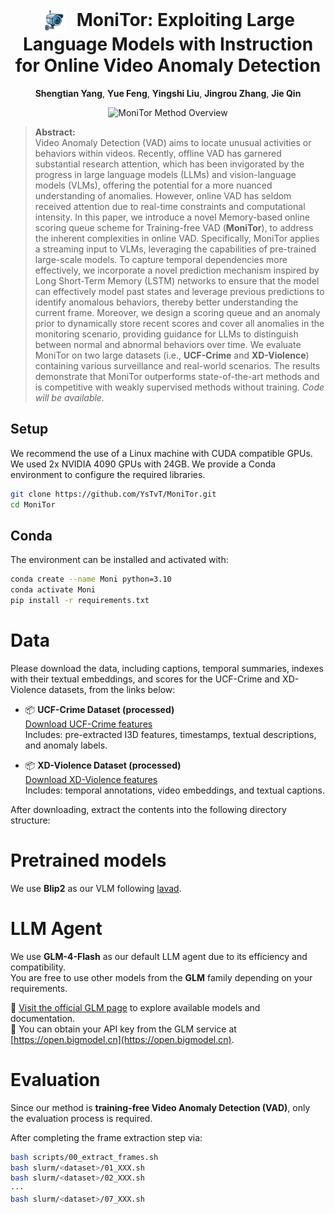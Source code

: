 <h1 align="center">
  <img src="assets/fig0.png" width="40" style="vertical-align: middle; margin-right: 10px;" />
  MoniTor: Exploiting Large Language Models with Instruction for Online Video Anomaly Detection
</h1>


<div align="center">

**Shengtian Yang**, **Yue Feng**, **Yingshi Liu**, **Jingrou Zhang**, **Jie Qin**

</div>

<div align="center">
  <img src="https://github.com/user-attachments/assets/4fa0a527-8a79-4778-a62f-beab0a5f94b5" alt="MoniTor Method Overview" width="800">
</div>

> **Abstract:**  
> Video Anomaly Detection (VAD) aims to locate unusual activities or behaviors within videos. Recently, offline VAD has garnered substantial research attention, which has been invigorated by the progress in large language models (LLMs) and vision-language models (VLMs), offering the potential for a more nuanced understanding of anomalies. However, online VAD has seldom received attention due to real-time constraints and computational intensity. In this paper, we introduce a novel Memory-based online scoring queue scheme for Training-free VAD (**MoniTor**), to address the inherent complexities in online VAD. Specifically, MoniTor applies a streaming input to VLMs, leveraging the capabilities of pre-trained large-scale models. To capture temporal dependencies more effectively, we incorporate a novel prediction mechanism inspired by Long Short-Term Memory (LSTM) networks to ensure that the model can effectively model past states and leverage previous predictions to identify anomalous behaviors, thereby better understanding the current frame. Moreover, we design a scoring queue and an anomaly prior to dynamically store recent scores and cover all anomalies in the monitoring scenario, providing guidance for LLMs to distinguish between normal and abnormal behaviors over time.  We evaluate MoniTor on two large datasets (i.e., **UCF-Crime** and **XD-Violence**) containing various surveillance and real-world scenarios. The results demonstrate that MoniTor outperforms state-of-the-art methods and is competitive with weakly supervised methods without training. *Code will be available.*



## Setup

We recommend the use of a Linux machine with CUDA compatible GPUs. We used 2x NVIDIA 4090 GPUs with 24GB. We provide a Conda environment to configure the required libraries.

```bash
git clone https://github.com/YsTvT/MoniTor.git
cd MoniTor
```

## Conda

The environment can be installed and activated with:

```bash
conda create --name Moni python=3.10
conda activate Moni
pip install -r requirements.txt
```
# Data

Please download the data, including captions, temporal summaries, indexes with their textual embeddings, and scores for the UCF-Crime and XD-Violence datasets, from the links below:

- 📦 **UCF-Crime Dataset (processed)**  
  [Download UCF-Crime features](https://drive.google.com/file/d/1_7juCgOoWjQruyH3S8_FBqajuRaORmnV/view)  
  Includes: pre-extracted I3D features, timestamps, textual descriptions, and anomaly labels.

- 📦 **XD-Violence Dataset (processed)**  
  [Download XD-Violence features](https://drive.google.com/file/d/1yzDP1lVwPlA_BS2N5Byr1PcaazBklfkI/view)  
  Includes: temporal annotations, video embeddings, and textual captions.

After downloading, extract the contents into the following directory structure:

# Pretrained models

We use **Blip2** as our VLM following [lavad](https://github.com/lucazanella/lavad?tab=readme-ov-file).

# LLM Agent

We use **GLM-4-Flash** as our default LLM agent due to its efficiency and compatibility.  
You are free to use other models from the **GLM** family depending on your requirements.

🔗 [Visit the official GLM page](https://github.com/THUDM/ChatGLM) to explore available models and documentation.  
🔑 You can obtain your API key from the GLM service at [https://open.bigmodel.cn](https://open.bigmodel.cn).

# Evaluation

Since our method is **training-free Video Anomaly Detection (VAD)**, only the evaluation process is required.

After completing the frame extraction step via:

```bash
bash scripts/00_extract_frames.sh
bash slurm/<dataset>/01_XXX.sh
bash slurm/<dataset>/02_XXX.sh
···
bash slurm/<dataset>/07_XXX.sh
```
